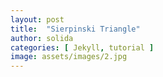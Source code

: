 ```yaml
---
layout: post
title:  "Sierpinski Triangle"
author: solida
categories: [ Jekyll, tutorial ]
image: assets/images/2.jpg
---
```

<div id="observablehq-099c322a">
  <div class="observablehq-d3"></div>
  <div class="observablehq-width"></div>
  <div class="observablehq-height"></div>
  <div class="observablehq-offset"></div>
  <div class="observablehq-B"></div>
  <div class="observablehq-C"></div>
  <div class="observablehq-A"></div>
  <div class="observablehq-viewof-recursion_depth"></div>
  <div class="observablehq-recursion_depth"></div>
  <div class="observablehq-remove_triangles"></div>
</div>
<script type="module">
  import {Runtime, Inspector} from "https://cdn.jsdelivr.net/npm/@observablehq/runtime@4/dist/runtime.js";
  import define from "https://api.observablehq.com/@864af2bf64442aa6/sierpinski-triangle.js?v=3";
  (new Runtime).module(define, name => {
    if (name === "d3") return Inspector.into("#observablehq-099c322a .observablehq-d3")();
    if (name === "width") return Inspector.into("#observablehq-099c322a .observablehq-width")();
    if (name === "height") return Inspector.into("#observablehq-099c322a .observablehq-height")();
    if (name === "offset") return Inspector.into("#observablehq-099c322a .observablehq-offset")();
    if (name === "B") return Inspector.into("#observablehq-099c322a .observablehq-B")();
    if (name === "C") return Inspector.into("#observablehq-099c322a .observablehq-C")();
    if (name === "A") return Inspector.into("#observablehq-099c322a .observablehq-A")();
    if (name === "viewof recursion_depth") return Inspector.into("#observablehq-099c322a .observablehq-viewof-recursion_depth")();
    if (name === "recursion_depth") return Inspector.into("#observablehq-099c322a .observablehq-recursion_depth")();
    if (name === "remove_triangles") return Inspector.into("#observablehq-099c322a .observablehq-remove_triangles")();
  });
</script>

